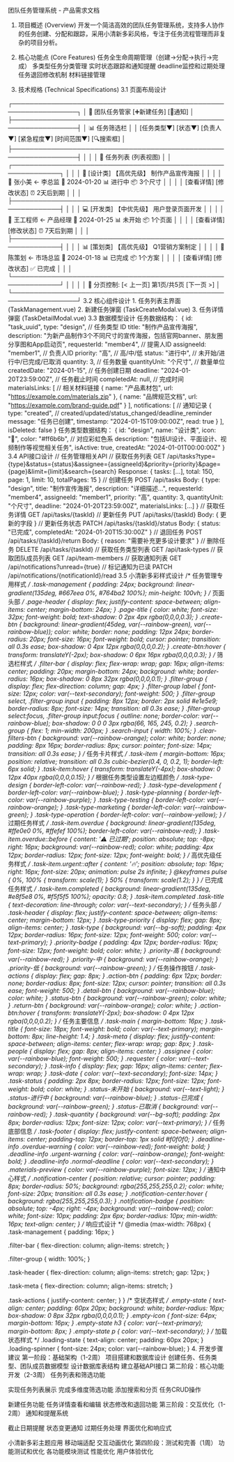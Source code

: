 团队任务管理系统 - 产品需求文档
1. 项目概述 (Overview)
开发一个简洁高效的团队任务管理系统，支持多人协作的任务创建、分配和跟踪，采用小清新多彩风格，专注于任务流程管理而非复杂的项目分析。

2. 核心功能点 (Core Features)
任务全生命周期管理（创建→分配→执行→完成）
多类型任务分类管理
实时状态跟踪和通知提醒
deadline监控和过期处理
任务退回修改机制
材料链接管理
3. 技术规格 (Technical Specifications)
3.1 页面布局设计
<TEXT>
┌─────────────────────────────────────────────────────────────────┐
│ 🎯 团队任务管家                               [➕新建任务] [🔔通知] │
├─────────────────────────────────────────────────────────────────┤
│ 📊 任务筛选栏                                                    │
│ [任务类型▼] [状态▼] [负责人▼] [紧急程度▼] [时间范围▼] [🔍搜索框] │
├─────────────────────────────────────────────────────────────────┤
│                                                                 │
│ 📝 任务列表 (列表视图)                                           │
│ ┌─────────────────────────────────────────────────────────────┐ │
│ │ 🎨 [设计类] 【高优先级】 制作产品宣传海报                   │ │
│ │ 👤 张小美 ← 李总监  📅 2024-01-20  📊 进行中  📦 3个尺寸    │ │
│ │ [查看详情] [修改状态]                          ⏰ 2天后到期  │ │
│ ├─────────────────────────────────────────────────────────────┤ │
│ │ 💻 [开发类] 【中优先级】 用户登录页面开发                   │ │
│ │ 👤 王工程师 ← 产品经理  📅 2024-01-25  📊 未开始  📦 1个页面 │ │
│ │ [查看详情] [修改状态]                          ⏰ 7天后到期  │ │
│ ├─────────────────────────────────────────────────────────────┤ │
│ │ 📊 [策划类] 【高优先级】 Q1营销方案制定                     │ │
│ │ 👤 陈策划 ← 市场总监  📅 2024-01-18  📊 已完成  📦 1个方案  │ │
│ │ [查看详情] [修改状态]                          ✅ 已完成     │ │
│ └─────────────────────────────────────────────────────────────┘ │
│                                                                 │
│ 📄 分页控制: [< 上一页] 第1页/共5页 [下一页 >]                   │
└─────────────────────────────────────────────────────────────────┘
3.2 核心组件设计
1. 任务列表主界面 (TaskManagement.vue)
<VUE>
<template>
  <div class="task-management">
    <!-- 页面头部 -->
    <div class="page-header">
      <h1 class="page-title">🎯 团队任务管家</h1>
      <div class="header-actions">
        <button @click="showCreateModal = true" class="create-btn">
          ➕ 新建任务
        </button>
        <div class="notification-center" @click="showNotifications = true">
          🔔 
          <span v-if="unreadCount > 0" class="notification-badge">
            {{ unreadCount }}
          </span>
        </div>
      </div>
    </div>
    <!-- 筛选栏 -->
    <div class="filter-bar rainbow-card">
      <div class="filter-group">
        <label>任务类型：</label>
        <select v-model="filters.taskType" @change="applyFilters">
          <option value="">全部类型</option>
          <option v-for="type in taskTypes" :key="type.id" :value="type.id">
            {{ type.icon }} {{ type.name }}
          </option>
        </select>
      </div>
      
      <div class="filter-group">
        <label>状态：</label>
        <select v-model="filters.status" @change="applyFilters">
          <option value="">全部状态</option>
          <option value="未开始">📋 未开始</option>
          <option value="进行中">⚡ 进行中</option>
          <option value="已完成">✅ 已完成</option>
          <option value="已取消">❌ 已取消</option>
        </select>
      </div>
      
      <div class="filter-group">
        <label>负责人：</label>
        <select v-model="filters.assignee" @change="applyFilters">
          <option value="">全部负责人</option>
          <option v-for="person in teamMembers" :key="person.id" :value="person.id">
            {{ person.name }}
          </option>
        </select>
      </div>
      
      <div class="filter-group">
        <label>紧急程度：</label>
        <select v-model="filters.priority" @change="applyFilters">
          <option value="">全部优先级</option>
          <option value="高">🔴 高优先级</option>
          <option value="中">🟡 中优先级</option>
          <option value="低">🟢 低优先级</option>
        </select>
      </div>
      
      <div class="filter-group">
        <label>时间范围：</label>
        <select v-model="filters.timeRange" @change="applyFilters">
          <option value="">全部时间</option>
          <option value="today">今天到期</option>
          <option value="week">本周到期</option>
          <option value="month">本月到期</option>
          <option value="overdue">已过期</option>
        </select>
      </div>
      
      <div class="filter-group search-group">
        <input v-model="filters.search" 
               @input="debounceSearch"
               placeholder="🔍 搜索任务主题..."
               class="search-input">
      </div>
      
      <button @click="clearFilters" class="clear-filters-btn">
        🔄 清空筛选
      </button>
    </div>
    <!-- 任务列表 -->
    <div class="task-list">
      <div v-if="loading" class="loading-state">
        <div class="loading-spinner">⏳ 加载中...</div>
      </div>
      
      <div v-else-if="filteredTasks.length === 0" class="empty-state">
        <div class="empty-icon">📝</div>
        <h3>暂无任务</h3>
        <p>{{ hasFilters ? '没有符合条件的任务' : '点击"新建任务"开始创建第一个任务' }}</p>
      </div>
      
      <div v-else class="task-items">
        <div v-for="task in paginatedTasks" 
             :key="task.id"
             :class="['task-item', 'rainbow-card', getTaskTypeClass(task.type), {
               'overdue': isOverdue(task),
               'urgent': task.priority === '高',
               'completed': task.status === '已完成'
             }]">
          
          <!-- 任务头部信息 -->
          <div class="task-header">
            <div class="task-type-priority">
              <span class="task-type">
                {{ getTaskTypeIcon(task.type) }} [{{ getTaskTypeName(task.type) }}]
              </span>
              <span :class="['priority-badge', getPriorityClass(task.priority)]">
                {{ getPriorityIcon(task.priority) }} {{ task.priority }}优先级
              </span>
            </div>
            <div class="task-actions">
              <button @click="showTaskDetail(task)" class="action-btn detail-btn">
                👁️ 查看详情
              </button>
              <button @click="showStatusModal(task)" class="action-btn status-btn">
                🔄 修改状态
              </button>
              <button v-if="canReturnTask(task)" 
                      @click="returnTask(task)" 
                      class="action-btn return-btn">
                ↩️ 退回修改
              </button>
            </div>
          </div>
          
          <!-- 任务主要信息 -->
          <div class="task-main">
            <h3 class="task-title">{{ task.title }}</h3>
            <div class="task-meta">
              <div class="task-people">
                <span class="assignee">👤 {{ getPersonName(task.assigneeId) }}</span>
                <span class="requester">← {{ getPersonName(task.requesterId) }}</span>
              </div>
              <div class="task-info">
                <span class="task-date">📅 {{ formatDate(task.createdDate) }}</span>
                <span :class="['task-status', getStatusClass(task.status)]">
                  {{ getStatusIcon(task.status) }} {{ task.status }}
                </span>
                <span class="task-quantity">📦 {{ task.quantity }}{{ task.quantityUnit || '个' }}</span>
              </div>
            </div>
          </div>
          
          <!-- 任务底部信息 -->
          <div class="task-footer">
            <div class="deadline-info">
              <span v-if="isOverdue(task)" class="overdue-warning">
                ⚠️ 已过期 {{ getOverdueDays(task) }}天
              </span>
              <span v-else-if="isUrgent(task)" class="urgent-warning">
                ⏰ {{ getTimeToDeadline(task) }}后到期
              </span>
              <span v-else class="normal-deadline">
                ⏰ {{ getTimeToDeadline(task) }}后到期
              </span>
            </div>
            
            <div v-if="task.materialsLinks && task.materialsLinks.length > 0" 
                 class="materials-preview">
              <span class="materials-count">
                🔗 {{ task.materialsLinks.length }}个相关链接
              </span>
            </div>
          </div>
        </div>
      </div>
    </div>
    <!-- 分页控制 -->
    <div v-if="totalPages > 1" class="pagination">
      <button @click="currentPage > 1 && (currentPage--)" 
              :disabled="currentPage === 1"
              class="page-btn">
        ← 上一页
      </button>
      <span class="page-info">
        第{{ currentPage }}页 / 共{{ totalPages }}页
      </span>
      <button @click="currentPage < totalPages && (currentPage++)" 
              :disabled="currentPage === totalPages"
              class="page-btn">
        下一页 →
      </button>
    </div>
    <!-- 新建任务弹窗 -->
    <TaskCreateModal v-if="showCreateModal"
                     @close="showCreateModal = false"
                     @created="handleTaskCreated" />
    
    <!-- 任务详情弹窗 -->
    <TaskDetailModal v-if="showDetailModal"
                     :task="selectedTask"
                     @close="showDetailModal = false"
                     @updated="handleTaskUpdated" />
    
    <!-- 状态修改弹窗 -->
    <TaskStatusModal v-if="showStatusModalFlag"
                     :task="selectedTask"
                     @close="showStatusModalFlag = false"
                     @updated="handleTaskUpdated" />
    
    <!-- 通知中心 -->
    <NotificationCenter v-if="showNotifications"
                        @close="showNotifications = false" />
  </div>
</template>
<script>
import { ref, computed, onMounted, watch } from 'vue'
import TaskCreateModal from './TaskCreateModal.vue'
import TaskDetailModal from './TaskDetailModal.vue'
import TaskStatusModal from './TaskStatusModal.vue'
import NotificationCenter from './NotificationCenter.vue'
export default {
  name: 'TaskManagement',
  components: {
    TaskCreateModal,
    TaskDetailModal,
    TaskStatusModal,
    NotificationCenter
  },
  setup() {
    // 响应式数据
    const tasks = ref([])
    const loading = ref(false)
    const currentPage = ref(1)
    const pageSize = ref(10)
    
    // 弹窗控制
    const showCreateModal = ref(false)
    const showDetailModal = ref(false)
    const showStatusModalFlag = ref(false)
    const showNotifications = ref(false)
    const selectedTask = ref(null)
    
    // 筛选条件
    const filters = ref({
      taskType: '',
      status: '',
      assignee: '',
      priority: '',
      timeRange: '',
      search: ''
    })
    
    // 基础数据
    const taskTypes = ref([
      { id: 'design', name: '设计类', icon: '🎨' },
      { id: 'development', name: '开发类', icon: '💻' },
      { id: 'planning', name: '策划类', icon: '📊' },
      { id: 'testing', name: '测试类', icon: '🧪' },
      { id: 'marketing', name: '营销类', icon: '📢' },
      { id: 'operation', name: '运营类', icon: '⚙️' }
    ])
    
    const teamMembers = ref([
      { id: 'member1', name: '张小美' },
      { id: 'member2', name: '王工程师' },
      { id: 'member3', name: '陈策划' },
      { id: 'member4', name: '李总监' },
      { id: 'member5', name: '产品经理' },
      { id: 'member6', name: '市场总监' }
    ])
    
    // 计算属性
    const filteredTasks = computed(() => {
      let result = tasks.value
      
      // 应用各种筛选条件
      if (filters.value.taskType) {
        result = result.filter(task => task.type === filters.value.taskType)
      }
      
      if (filters.value.status) {
        result = result.filter(task => task.status === filters.value.status)
      }
      
      if (filters.value.assignee) {
        result = result.filter(task => task.assigneeId === filters.value.assignee)
      }
      
      if (filters.value.priority) {
        result = result.filter(task => task.priority === filters.value.priority)
      }
      
      if (filters.value.timeRange) {
        const now = new Date()
        result = result.filter(task => {
          const deadline = new Date(task.deadline)
          switch (filters.value.timeRange) {
            case 'today':
              return deadline.toDateString() === now.toDateString()
            case 'week':
              const weekLater = new Date(now.getTime() + 7 * 24 * 60 * 60 * 1000)
              return deadline <= weekLater && deadline >= now
            case 'month':
              const monthLater = new Date(now.getFullYear(), now.getMonth() + 1, now.getDate())
              return deadline <= monthLater && deadline >= now
            case 'overdue':
              return deadline < now && task.status !== '已完成'
            default:
              return true
          }
        })
      }
      
      if (filters.value.search) {
        const searchLower = filters.value.search.toLowerCase()
        result = result.filter(task => 
          task.title.toLowerCase().includes(searchLower) ||
          task.description.toLowerCase().includes(searchLower)
        )
      }
      
      // 按创建时间倒序排列
      return result.sort((a, b) => new Date(b.createdDate) - new Date(a.createdDate))
    })
    
    const totalPages = computed(() => {
      return Math.ceil(filteredTasks.value.length / pageSize.value)
    })
    
    const paginatedTasks = computed(() => {
      const start = (currentPage.value - 1) * pageSize.value
      const end = start + pageSize.value
      return filteredTasks.value.slice(start, end)
    })
    
    const hasFilters = computed(() => {
      return Object.values(filters.value).some(value => value !== '')
    })
    
    const unreadCount = ref(3) // 示例通知数量
    
    // 方法
    const loadTasks = async () => {
      loading.value = true
      try {
        // 模拟API调用
        setTimeout(() => {
          tasks.value = [
            {
              id: 'task1',
              type: 'design',
              title: '制作产品宣传海报',
              description: '为新产品制作3个不同尺寸的宣传海报，包括官网banner、朋友圈分享图和App启动页',
              requesterId: 'member4',
              assigneeId: 'member1',
              priority: '高',
              status: '进行中',
              quantity: 3,
              quantityUnit: '个尺寸',
              createdDate: '2024-01-15',
              deadline: '2024-01-20',
              materialsLinks: [
                { name: '产品素材包', url: 'https://example.com/materials' },
                { name: '品牌规范', url: 'https://example.com/brand' }
              ]
            },
            {
              id: 'task2',
              type: 'development',
              title: '用户登录页面开发',
              description: '开发用户登录页面，包括手机号登录、微信登录等功能',
              requesterId: 'member5',
              assigneeId: 'member2',
              priority: '中',
              status: '未开始',
              quantity: 1,
              quantityUnit: '个页面',
              createdDate: '2024-01-16',
              deadline: '2024-01-25',
              materialsLinks: [
                { name: '设计稿', url: 'https://example.com/design' }
              ]
            },
            {
              id: 'task3',
              type: 'planning',
              title: 'Q1营销方案制定',
              description: '制定第一季度的营销推广方案，包括渠道选择、预算分配等',
              requesterId: 'member6',
              assigneeId: 'member3',
              priority: '高',
              status: '已完成',
              quantity: 1,
              quantityUnit: '个方案',
              createdDate: '2024-01-10',
              deadline: '2024-01-18',
              materialsLinks: []
            }
          ]
          loading.value = false
        }, 1000)
      } catch (error) {
        console.error('加载任务失败:', error)
        loading.value = false
      }
    }
    
    // 工具方法
    const getTaskTypeIcon = (typeId) => {
      const type = taskTypes.value.find(t => t.id === typeId)
      return type ? type.icon : '📝'
    }
    
    const getTaskTypeName = (typeId) => {
      const type = taskTypes.value.find(t => t.id === typeId)
      return type ? type.name : '其他'
    }
    
    const getPersonName = (personId) => {
      const person = teamMembers.value.find(p => p.id === personId)
      return person ? person.name : '未知'
    }
    
    const getPriorityIcon = (priority) => {
      const icons = { '高': '🔴', '中': '🟡', '低': '🟢' }
      return icons[priority] || '⚪'
    }
    
    const getPriorityClass = (priority) => {
      return `priority-${priority}`
    }
    
    const getStatusIcon = (status) => {
      const icons = {
        '未开始': '📋',
        '进行中': '⚡',
        '已完成': '✅',
        '已取消': '❌'
      }
      return icons[status] || '📋'
    }
    
    const getStatusClass = (status) => {
      return `status-${status}`
    }
    
    const getTaskTypeClass = (type) => {
      return `task-type-${type}`
    }
    
    const isOverdue = (task) => {
      return new Date(task.deadline) < new Date() && task.status !== '已完成'
    }
    
    const isUrgent = (task) => {
      const deadline = new Date(task.deadline)
      const now = new Date()
      const diffDays = Math.ceil((deadline - now) / (1000 * 60 * 60 * 24))
      return diffDays <= 3 && diffDays > 0
    }
    
    const getOverdueDays = (task) => {
      const deadline = new Date(task.deadline)
      const now = new Date()
      return Math.ceil((now - deadline) / (1000 * 60 * 60 * 24))
    }
    
    const getTimeToDeadline = (task) => {
      const deadline = new Date(task.deadline)
      const now = new Date()
      const diffDays = Math.ceil((deadline - now) / (1000 * 60 * 60 * 24))
      
      if (diffDays < 0) return '已过期'
      if (diffDays === 0) return '今天'
      if (diffDays === 1) return '明天'
      return `${diffDays}天`
    }
    
    const formatDate = (dateString) => {
      const date = new Date(dateString)
      return date.toLocaleDateString('zh-CN')
    }
    
    const canReturnTask = (task) => {
      return task.status === '进行中' || task.status === '已完成'
    }
    
    // 事件处理
    const showTaskDetail = (task) => {
      selectedTask.value = task
      showDetailModal.value = true
    }
    
    const showStatusModal = (task) => {
      selectedTask.value = task
      showStatusModalFlag.value = true
    }
    
    const returnTask = async (task) => {
      if (confirm(`确定要将任务"${task.title}"退回修改吗？`)) {
        try {
          // 更新任务状态为未开始，并发送通知
          task.status = '未开始'
          // 这里调用API更新任务状态
          alert('任务已退回，相关人员将收到通知')
        } catch (error) {
          console.error('退回任务失败:', error)
        }
      }
    }
    
    const applyFilters = () => {
      currentPage.value = 1 // 重置到第一页
    }
    
    const clearFilters = () => {
      filters.value = {
        taskType: '',
        status: '',
        assignee: '',
        priority: '',
        timeRange: '',
        search: ''
      }
      currentPage.value = 1
    }
    
    let searchTimeout
    const debounceSearch = () => {
      clearTimeout(searchTimeout)
      searchTimeout = setTimeout(() => {
        applyFilters()
      }, 500)
    }
    
    const handleTaskCreated = (newTask) => {
      tasks.value.unshift(newTask)
      showCreateModal.value = false
    }
    
    const handleTaskUpdated = (updatedTask) => {
      const index = tasks.value.findIndex(t => t.id === updatedTask.id)
      if (index !== -1) {
        tasks.value.splice(index, 1, updatedTask)
      }
      showDetailModal.value = false
      showStatusModalFlag.value = false
    }
    
    // 生命周期
    onMounted(() => {
      loadTasks()
    })
    
    return {
      // 数据
      tasks,
      loading,
      currentPage,
      pageSize,
      filters,
      taskTypes,
      teamMembers,
      selectedTask,
      unreadCount,
      
      // 计算属性
      filteredTasks,
      totalPages,
      paginatedTasks,
      hasFilters,
      
      // 弹窗控制
      showCreateModal,
      showDetailModal,
      showStatusModalFlag,
      showNotifications,
      
      // 方法
      loadTasks,
      showTaskDetail,
      showStatusModal,
      returnTask,
      applyFilters,
      clearFilters,
      debounceSearch,
      handleTaskCreated,
      handleTaskUpdated,
      
      // 工具方法
      getTaskTypeIcon,
      getTaskTypeName,
      getPersonName,
      getPriorityIcon,
      getPriorityClass,
      getStatusIcon,
      getStatusClass,
      getTaskTypeClass,
      isOverdue,
      isUrgent,
      getOverdueDays,
      getTimeToDeadline,
      formatDate,
      canReturnTask
    }
  }
}
</script>
2. 新建任务弹窗 (TaskCreateModal.vue)
<VUE>
<template>
  <div class="modal-overlay" @click.self="$emit('close')">
    <div class="task-create-modal rainbow-card">
      <div class="modal-header">
        <h2>➕ 新建任务</h2>
        <button @click="$emit('close')" class="close-btn">✖️</button>
      </div>
      
      <form @submit.prevent="createTask" class="task-form">
        <!-- 任务类型 -->
        <div class="form-row">
          <div class="form-group required">
            <label>任务类型：</label>
            <select v-model="form.type" required>
              <option value="">请选择任务类型</option>
              <option v-for="type in taskTypes" :key="type.id" :value="type.id">
                {{ type.icon }} {{ type.name }}
              </option>
            </select>
          </div>
          
          <div class="form-group required">
            <label>紧急程度：</label>
            <div class="priority-options">
              <label v-for="priority in priorities" 
                     :key="priority.value"
                     :class="['priority-option', {selected: form.priority === priority.value}]">
                <input type="radio" 
                       v-model="form.priority" 
                       :value="priority.value"
                       required>
                <span>{{ priority.icon }} {{ priority.label }}</span>
              </label>
            </div>
          </div>
        </div>
        
        <!-- 任务主题 -->
        <div class="form-group required">
          <label>任务主题：</label>
          <input v-model="form.title" 
                 type="text" 
                 placeholder="请输入任务主题"
                 maxlength="100"
                 required>
          <div class="char-count">{{ form.title.length }}/100</div>
        </div>
        
        <!-- 任务说明 -->
        <div class="form-group required">
          <label>任务说明：</label>
          <textarea v-model="form.description"
                    placeholder="请详细描述任务内容、要求和注意事项"
                    rows="5"
                    maxlength="500"
                    required></textarea>
          <div class="char-count">{{ form.description.length }}/500</div>
        </div>
        
        <!-- 人员分配 -->
        <div class="form-row">
          <div class="form-group required">
            <label>提需人：</label>
            <select v-model="form.requesterId" required>
              <option value="">请选择提需人</option>
              <option v-for="member in teamMembers" :key="member.id" :value="member.id">
                {{ member.name }}
              </option>
            </select>
          </div>
          
          <div class="form-group required">
            <label>负责人：</label>
            <select v-model="form.assigneeId" required>
              <option value="">请选择负责人</option>
              <option v-for="member in teamMembers" :key="member.id" :value="member.id">
                {{ member.name }}
              </option>
            </select>
          </div>
        </div>
        
        <!-- 任务数量和截止日期 -->
        <div class="form-row">
          <div class="form-group required">
            <label>任务数量：</label>
            <div class="quantity-input">
              <input v-model.number="form.quantity" 
                     type="number" 
                     min="1" 
                     max="999"
                     placeholder="数量"
                     required>
              <input v-model="form.quantityUnit" 
                     type="text" 
                     placeholder="单位（如：个、份、页）"
                     maxlength="10">
            </div>
          </div>
          
          <div class="form-group required">
            <label>截止日期：</label>
            <input v-model="form.deadline" 
                   type="datetime-local" 
                   :min="minDateTime"
                   required>
          </div>
        </div>
        
        <!-- 任务所需材料链接 -->
        <div class="form-group">
          <label>任务所需材料链接：</label>
          <div class="materials-section">
            <div v-for="(link, index) in form.materialsLinks" 
                 :key="index"
                 class="material-link-item">
              <input v-model="link.name" 
                     type="text" 
                     placeholder="链接名称"
                     class="link-name">
              <input v-model="link.url" 
                     type="url" 
                     placeholder="https://example.com"
                     class="link-url">
              <button @click="removeMaterialLink(index)" 
                      type="button" 
                      class="remove-link-btn">🗑️</button>
            </div>
            <button @click="addMaterialLink" 
                    type="button" 
                    class="add-link-btn">
              ➕ 添加材料链接
            </button>
          </div>
        </div>
        
        <!-- 表单底部 -->
        <div class="form-actions">
          <button type="button" @click="$emit('close')" class="cancel-btn">
            取消
          </button>
          <button type="submit" :disabled="!isFormValid" class="submit-btn">
            创建任务
          </button>
        </div>
      </form>
    </div>
  </div>
</template>
<script>
import { ref, computed, onMounted } from 'vue'
export default {
  name: 'TaskCreateModal',
  emits: ['close', 'created'],
  setup(props, { emit }) {
    const form = ref({
      type: '',
      title: '',
      description: '',
      requesterId: '',
      assigneeId: '',
      priority: '',
      quantity: 1,
      quantityUnit: '个',
      deadline: '',
      materialsLinks: []
    })
    
    const taskTypes = ref([
      { id: 'design', name: '设计类', icon: '🎨' },
      { id: 'development', name: '开发类', icon: '💻' },
      { id: 'planning', name: '策划类', icon: '📊' },
      { id: 'testing', name: '测试类', icon: '🧪' },
      { id: 'marketing', name: '营销类', icon: '📢' },
      { id: 'operation', name: '运营类', icon: '⚙️' }
    ])
    
    const priorities = ref([
      { value: '高', label: '高优先级', icon: '🔴' },
      { value: '中', label: '中优先级', icon: '🟡' },
      { value: '低', label: '低优先级', icon: '🟢' }
    ])
    
    const teamMembers = ref([
      { id: 'member1', name: '张小美' },
      { id: 'member2', name: '王工程师' },
      { id: 'member3', name: '陈策划' },
      { id: 'member4', name: '李总监' },
      { id: 'member5', name: '产品经理' },
      { id: 'member6', name: '市场总监' }
    ])
    
    const minDateTime = computed(() => {
      const now = new Date()
      return now.toISOString().slice(0, 16)
    })
    
    const isFormValid = computed(() => {
      return form.value.type &&
             form.value.title.trim() &&
             form.value.description.trim() &&
             form.value.requesterId &&
             form.value.assigneeId &&
             form.value.priority &&
             form.value.quantity > 0 &&
             form.value.deadline
    })
    
    const addMaterialLink = () => {
      form.value.materialsLinks.push({ name: '', url: '' })
    }
    
    const removeMaterialLink = (index) => {
      form.value.materialsLinks.splice(index, 1)
    }
    
    const createTask = async () => {
      if (!isFormValid.value) {
        alert('请填写所有必填项')
        return
      }
      
      try {
        // 过滤掉空的材料链接
        const validLinks = form.value.materialsLinks.filter(
          link => link.name.trim() && link.url.trim()
        )
        
        const newTask = {
          id: `task_${Date.now()}`,
          ...form.value,
          materialsLinks: validLinks,
          status: '未开始',
          createdDate: new Date().toISOString().split('T')[0]
        }
        
        // 这里调用API创建任务
        emit('created', newTask)
        
        // 发送通知给负责人
        console.log(`已向${getPersonName(newTask.assigneeId)}发送新任务通知`)
        
      } catch (error) {
        console.error('创建任务失败:', error)
        alert('创建任务失败，请重试')
      }
    }
    
    const getPersonName = (personId) => {
      const person = teamMembers.value.find(p => p.id === personId)
      return person ? person.name : '未知'
    }
    
    // 默认添加一个材料链接输入框
    onMounted(() => {
      addMaterialLink()
    })
    
    return {
      form,
      taskTypes,
      priorities,
      teamMembers,
      minDateTime,
      isFormValid,
      addMaterialLink,
      removeMaterialLink,
      createTask
    }
  }
}
</script>
3. 任务详情弹窗 (TaskDetailModal.vue)
<VUE>
<template>
  <div class="modal-overlay" @click.self="$emit('close')">
    <div class="task-detail-modal rainbow-card">
      <div class="modal-header">
        <h2>📋 任务详情</h2>
        <div class="header-actions">
          <button v-if="canEdit" @click="toggleEditMode" class="edit-btn">
            {{ isEditing ? '💾 保存' : '✏️ 编辑' }}
          </button>
          <button @click="$emit('close')" class="close-btn">✖️</button>
        </div>
      </div>
      
      <div class="task-detail-content">
        <!-- 任务状态标签 -->
        <div class="status-header">
          <div :class="['status-badge', getStatusClass(task.status)]">
            {{ getStatusIcon(task.status) }} {{ task.status }}
          </div>
          <div :class="['priority-badge', getPriorityClass(task.priority)]">
            {{ getPriorityIcon(task.priority) }} {{ task.priority }}优先级
          </div>
          <div class="task-type-badge">
            {{ getTaskTypeIcon(task.type) }} {{ getTaskTypeName(task.type) }}
          </div>
        </div>
        
        <!-- 任务基本信息 -->
        <div class="detail-section">
          <h3>📝 基本信息</h3>
          <div class="info-grid">
            <div class="info-item">
              <label>任务主题：</label>
              <input v-if="isEditing" 
                     v-model="editForm.title" 
                     type="text" 
                     class="edit-input">
              <span v-else class="info-value">{{ task.title }}</span>
            </div>
            
            <div class="info-item full-width">
              <label>任务说明：</label>
              <textarea v-if="isEditing" 
                        v-model="editForm.description" 
                        rows="4"
                        class="edit-textarea"></textarea>
              <div v-else class="info-value description">{{ task.description }}</div>
            </div>
            
            <div class="info-item">
              <label>任务数量：</label>
              <div v-if="isEditing" class="quantity-edit">
                <input v-model.number="editForm.quantity" 
                       type="number" 
                       min="1" 
                       class="quantity-input">
                <input v-model="editForm.quantityUnit" 
                       type="text" 
                       class="unit-input">
              </div>
              <span v-else class="info-value">
                {{ task.quantity }}{{ task.quantityUnit || '个' }}
              </span>
            </div>
            
            <div class="info-item">
              <label>截止日期：</label>
              <input v-if="isEditing" 
                     v-model="editForm.deadline" 
                     type="datetime-local" 
                     class="edit-input">
              <span v-else :class="['info-value', 'deadline', {overdue: isOverdue}]">
                {{ formatDateTime(task.deadline) }}
                <span v-if="isOverdue" class="overdue-text">（已过期）</span>
              </span>
            </div>
          </div>
        </div>
        
        <!-- 人员信息 -->
        <div class="detail-section">
          <h3>👥 人员安排</h3>
          <div class="people-info">
            <div class="person-item">
              <span class="person-role">提需人：</span>
              <select v-if="isEditing" v-model="editForm.requesterId" class="person-select">
                <option v-for="member in teamMembers" :key="member.id" :value="member.id">
                  {{ member.name }}
                </option>
              </select>
              <span v-else class="person-name">{{ getPersonName(task.requesterId) }}</span>
            </div>
            
            <div class="person-item">
              <span class="person-role">负责人：</span>
              <select v-if="isEditing" v-model="editForm.assigneeId" class="person-select">
                <option v-for="member in teamMembers" :key="member.id" :value="member.id">
                  {{ member.name }}
                </option>
              </select>
              <span v-else class="person-name">{{ getPersonName(task.assigneeId) }}</span>
            </div>
          </div>
        </div>
        
        <!-- 材料链接 -->
        <div v-if="task.materialsLinks && task.materialsLinks.length > 0" class="detail-section">
          <h3>🔗 相关材料</h3>
          <div class="materials-list">
            <div v-if="isEditing" class="materials-edit">
              <div v-for="(link, index) in editForm.materialsLinks" 
                   :key="index"
                   class="material-edit-item">
                <input v-model="link.name" placeholder="链接名称" class="link-name-input">
                <input v-model="link.url" placeholder="链接地址" class="link-url-input">
                <button @click="removeMaterialLink(index)" class="remove-btn">🗑️</button>
              </div>
              <button @click="addMaterialLink" class="add-material-btn">➕ 添加链接</button>
            </div>
            
            <div v-else class="materials-view">
              <a v-for="link in task.materialsLinks" 
                 :key="link.url"
                 :href="link.url" 
                 target="_blank"
                 class="material-link">
                🔗 {{ link.name || link.url }}
              </a>
            </div>
          </div>
        </div>
        
        <!-- 任务时间线 -->
        <div class="detail-section">
          <h3>⏱️ 时间信息</h3>
          <div class="timeline-info">
            <div class="timeline-item">
              <span class="timeline-label">创建时间：</span>
              <span class="timeline-value">{{ formatDateTime(task.createdDate) }}</span>
            </div>
            <div class="timeline-item">
              <span class="timeline-label">截止时间：</span>
              <span class="timeline-value">{{ formatDateTime(task.deadline) }}</span>
            </div>
            <div v-if="task.completedAt" class="timeline-item">
              <span class="timeline-label">完成时间：</span>
              <span class="timeline-value">{{ formatDateTime(task.completedAt) }}</span>
            </div>
            <div class="timeline-item">
              <span class="timeline-label">剩余时间：</span>
              <span :class="['timeline-value', {overdue: isOverdue, urgent: isUrgent}]">
                {{ getTimeToDeadline() }}
              </span>
            </div>
          </div>
        </div>
        
        <!-- 操作按钮 -->
        <div class="detail-actions">
          <button v-if="canChangeStatus && !isEditing" 
                  @click="showStatusChange = true" 
                  class="action-btn status-btn">
            🔄 修改状态
          </button>
          
          <button v-if="canReturn && !isEditing" 
                  @click="returnTask" 
                  class="action-btn return-btn">
            ↩️ 退回修改
          </button>
          
          <button v-if="canDelete && !isEditing" 
                  @click="deleteTask" 
                  class="action-btn delete-btn">
            🗑️ 删除任务
          </button>
        </div>
      </div>
      
      <!-- 状态修改对话框 -->
      <div v-if="showStatusChange" class="status-change-overlay">
        <div class="status-change-modal">
          <h3>修改任务状态</h3>
          <div class="status-options">
            <label v-for="status in availableStatuses" 
                   :key="status"
                   :class="['status-option', {selected: newStatus === status}]">
              <input type="radio" v-model="newStatus" :value="status">
              <span>{{ getStatusIcon(status) }} {{ status }}</span>
            </label>
          </div>
          <div class="status-change-actions">
            <button @click="showStatusChange = false">取消</button>
            <button @click="updateStatus" :disabled="newStatus === task.status">
              确认修改
            </button>
          </div>
        </div>
      </div>
    </div>
  </div>
</template>
<script>
import { ref, computed, watch } from 'vue'
export default {
  name: 'TaskDetailModal',
  props: {
    task: {
      type: Object,
      required: true
    }
  },
  emits: ['close', 'updated'],
  setup(props, { emit }) {
    const isEditing = ref(false)
    const showStatusChange = ref(false)
    const newStatus = ref(props.task.status)
    
    const editForm = ref({
      title: props.task.title,
      description: props.task.description,
      quantity: props.task.quantity,
      quantityUnit: props.task.quantityUnit,
      deadline: props.task.deadline,
      requesterId: props.task.requesterId,
      assigneeId: props.task.assigneeId,
      materialsLinks: [...(props.task.materialsLinks || [])]
    })
    
    const teamMembers = ref([
      { id: 'member1', name: '张小美' },
      { id: 'member2', name: '王工程师' },
      { id: 'member3', name: '陈策划' },
      { id: 'member4', name: '李总监' },
      { id: 'member5', name: '产品经理' },
      { id: 'member6', name: '市场总监' }
    ])
    
    const taskTypes = ref([
      { id: 'design', name: '设计类', icon: '🎨' },
      { id: 'development', name: '开发类', icon: '💻' },
      { id: 'planning', name: '策划类', icon: '📊' },
      { id: 'testing', name: '测试类', icon: '🧪' },
      { id: 'marketing', name: '营销类', icon: '📢' },
      { id: 'operation', name: '运营类', icon: '⚙️' }
    ])
    
    const availableStatuses = ref(['未开始', '进行中', '已完成', '已取消'])
    
    // 计算属性
    const isOverdue = computed(() => {
      return new Date(props.task.deadline) < new Date() && props.task.status !== '已完成'
    })
    
    const isUrgent = computed(() => {
      const deadline = new Date(props.task.deadline)
      const now = new Date()
      const diffDays = Math.ceil((deadline - now) / (1000 * 60 * 60 * 24))
      return diffDays <= 3 && diffDays > 0
    })
    
    const canEdit = computed(() => {
      // 任务创建者可以编辑
      return true // 简化权限，实际应根据当前用户判断
    })
    
    const canChangeStatus = computed(() => {
      // 负责人可以修改状态
      return true
    })
    
    const canReturn = computed(() => {
      return props.task.status === '进行中' || props.task.status === '已完成'
    })
    
    const canDelete = computed(() => {
      return props.task.status === '未开始' || props.task.status === '已取消'
    })
    
    // 方法
    const getPersonName = (personId) => {
      const person = teamMembers.value.find(p => p.id === personId)
      return person ? person.name : '未知'
    }
    
    const getTaskTypeIcon = (typeId) => {
      const type = taskTypes.value.find(t => t.id === typeId)
      return type ? type.icon : '📝'
    }
    
    const getTaskTypeName = (typeId) => {
      const type = taskTypes.value.find(t => t.id === typeId)
      return type ? type.name : '其他'
    }
    
    const getPriorityIcon = (priority) => {
      const icons = { '高': '🔴', '中': '🟡', '低': '🟢' }
      return icons[priority] || '⚪'
    }
    
    const getPriorityClass = (priority) => {
      return `priority-${priority}`
    }
    
    const getStatusIcon = (status) => {
      const icons = {
        '未开始': '📋',
        '进行中': '⚡',
        '已完成': '✅',
        '已取消': '❌'
      }
      return icons[status] || '📋'
    }
    
    const getStatusClass = (status) => {
      return `status-${status}`
    }
    
    const formatDateTime = (dateString) => {
      const date = new Date(dateString)
      return date.toLocaleString('zh-CN')
    }
    
    const getTimeToDeadline = () => {
      const deadline = new Date(props.task.deadline)
      const now = new Date()
      const diffMs = deadline - now
      const diffDays = Math.ceil(diffMs / (1000 * 60 * 60 * 24))
      
      if (diffMs < 0) {
        const overdueDays = Math.ceil(-diffMs / (1000 * 60 * 60 * 24))
        return `已过期 ${overdueDays} 天`
      }
      
      if (diffDays === 0) return '今天到期'
      if (diffDays === 1) return '明天到期'
      return `还剩 ${diffDays} 天`
    }
    
    const toggleEditMode = async () => {
      if (isEditing.value) {
        // 保存修改
        try {
          const updatedTask = {
            ...props.task,
            ...editForm.value
          }
          emit('updated', updatedTask)
          isEditing.value = false
        } catch (error) {
          console.error('保存失败:', error)
          alert('保存失败，请重试')
        }
      } else {
        isEditing.value = true
      }
    }
    
    const addMaterialLink = () => {
      editForm.value.materialsLinks.push({ name: '', url: '' })
    }
    
    const removeMaterialLink = (index) => {
      editForm.value.materialsLinks.splice(index, 1)
    }
    
    const updateStatus = async () => {
      try {
        const updatedTask = {
          ...props.task,
          status: newStatus.value,
          completedAt: newStatus.value === '已完成' ? new Date().toISOString() : null
        }
        emit('updated', updatedTask)
        showStatusChange.value = false
      } catch (error) {
        console.error('状态更新失败:', error)
        alert('状态更新失败，请重试')
      }
    }
    
    const returnTask = async () => {
      if (confirm(`确定要将任务退回修改吗？`)) {
        try {
          const updatedTask = {
            ...props.task,
            status: '未开始'
          }
          emit('updated', updatedTask)
          alert('任务已退回，相关人员将收到通知')
        } catch (error) {
          console.error('退回失败:', error)
          alert('退回失败，请重试')
        }
      }
    }
    
    const deleteTask = async () => {
      if (confirm(`确定要删除任务"${props.task.title}"吗？此操作不可恢复。`)) {
        try {
          // 调用删除API
          emit('close')
          alert('任务已删除')
        } catch (error) {
          console.error('删除失败:', error)
          alert('删除失败，请重试')
        }
      }
    }
    
    return {
      isEditing,
      showStatusChange,
      newStatus,
      editForm,
      teamMembers,
      availableStatuses,
      isOverdue,
      isUrgent,
      canEdit,
      canChangeStatus,
      canReturn,
      canDelete,
      getPersonName,
      getTaskTypeIcon,
      getTaskTypeName,
      getPriorityIcon,
      getPriorityClass,
      getStatusIcon,
      getStatusClass,
      formatDateTime,
      getTimeToDeadline,
      toggleEditMode,
      addMaterialLink,
      removeMaterialLink,
      updateStatus,
      returnTask,
      deleteTask
    }
  }
}
</script>
3.3 数据模型设计
任务数据结构：
<JAVASCRIPT>
{
  id: "task_uuid",
  type: "design", // 任务类型 ID
  title: "制作产品宣传海报",
  description: "为新产品制作3个不同尺寸的宣传海报，包括官网banner、朋友圈分享图和App启动页",
  requesterId: "member4", // 提需人ID
  assigneeId: "member1", // 负责人ID
  priority: "高", // 高/中/低
  status: "进行中", // 未开始/进行中/已完成/已取消
  quantity: 3, // 任务数量
  quantityUnit: "个尺寸", // 数量单位
  createdDate: "2024-01-15", // 任务创建日期
  deadline: "2024-01-20T23:59:00Z", // 任务截止时间
  completedAt: null, // 完成时间
  materialsLinks: [ // 相关材料链接
    {
      name: "产品素材包",
      url: "https://example.com/materials.zip"
    },
    {
      name: "品牌规范文档", 
      url: "https://example.com/brand-guide.pdf"
    }
  ],
  notifications: [ // 通知记录
    {
      type: "created", // created/updated/status_changed/deadline_reminder
      message: "任务已创建",
      timestamp: "2024-01-15T09:00:00Z",
      read: true
    }
  ],
  isDeleted: false
}
任务类型数据结构：
<JAVASCRIPT>
{
  id: "design",
  name: "设计类",
  icon: "🎨",
  color: "#ff6b6b", // 对应彩虹色系
  description: "包括UI设计、平面设计、视频制作等视觉相关任务",
  isActive: true,
  createdAt: "2024-01-01T00:00:00Z"
}
3.4 API接口设计
<JAVASCRIPT>
// 任务管理相关API
// 获取任务列表
GET /api/tasks?type={type}&status={status}&assignee={assigneeId}&priority={priority}&page={page}&limit={limit}&search={search}
Response: {
  tasks: [...],
  total: 150,
  page: 1,
  limit: 10,
  totalPages: 15
}
// 创建任务
POST /api/tasks
Body: {
  type: "design",
  title: "制作宣传海报",
  description: "详细描述...",
  requesterId: "member4",
  assigneeId: "member1",
  priority: "高",
  quantity: 3,
  quantityUnit: "个尺寸",
  deadline: "2024-01-20T23:59:00Z",
  materialsLinks: [...]
}
// 获取任务详情
GET /api/tasks/{taskId}
// 更新任务
PUT /api/tasks/{taskId}
Body: { 更新的字段 }
// 更新任务状态
PATCH /api/tasks/{taskId}/status
Body: { 
  status: "已完成",
  completedAt: "2024-01-20T15:30:00Z"
}
// 退回任务
POST /api/tasks/{taskId}/return
Body: {
  reason: "需要补充更多设计要求"
}
// 删除任务
DELETE /api/tasks/{taskId}
// 获取任务类型列表
GET /api/task-types
// 获取团队成员列表
GET /api/team-members
// 获取通知列表
GET /api/notifications?unread={true}
// 标记通知为已读
PATCH /api/notifications/{notificationId}/read
3.5 小清新多彩样式设计
<CSS>
/* 任务管理专用样式 */
.task-management {
  padding: 24px;
  background: linear-gradient(135deg, #667eea 0%, #764ba2 100%);
  min-height: 100vh;
}
/* 页面头部 */
.page-header {
  display: flex;
  justify-content: space-between;
  align-items: center;
  margin-bottom: 24px;
}
.page-title {
  color: white;
  font-size: 32px;
  font-weight: bold;
  text-shadow: 0 2px 4px rgba(0,0,0,0.3);
}
.create-btn {
  background: linear-gradient(45deg, var(--rainbow-green), var(--rainbow-blue));
  color: white;
  border: none;
  padding: 12px 24px;
  border-radius: 20px;
  font-size: 16px;
  font-weight: bold;
  cursor: pointer;
  transition: all 0.3s ease;
  box-shadow: 0 4px 12px rgba(0,0,0,0.2);
}
.create-btn:hover {
  transform: translateY(-2px);
  box-shadow: 0 6px 16px rgba(0,0,0,0.3);
}
/* 筛选栏样式 */
.filter-bar {
  display: flex;
  flex-wrap: wrap;
  gap: 16px;
  align-items: center;
  padding: 20px;
  margin-bottom: 24px;
  background: white;
  border-radius: 16px;
  box-shadow: 0 8px 32px rgba(0,0,0,0.1);
}
.filter-group {
  display: flex;
  flex-direction: column;
  gap: 4px;
}
.filter-group label {
  font-size: 12px;
  color: var(--text-secondary);
  font-weight: 500;
}
.filter-group select,
.filter-group input {
  padding: 8px 12px;
  border: 2px solid #e1e5e9;
  border-radius: 8px;
  font-size: 14px;
  transition: all 0.3s ease;
}
.filter-group select:focus,
.filter-group input:focus {
  outline: none;
  border-color: var(--rainbow-blue);
  box-shadow: 0 0 0 3px rgba(66, 165, 245, 0.2);
}
.search-group {
  flex: 1;
  min-width: 200px;
}
.search-input {
  width: 100%;
}
.clear-filters-btn {
  background: var(--rainbow-orange);
  color: white;
  border: none;
  padding: 8px 16px;
  border-radius: 8px;
  cursor: pointer;
  font-size: 14px;
  transition: all 0.3s ease;
}
/* 任务卡片样式 */
.task-item {
  margin-bottom: 16px;
  position: relative;
  transition: all 0.3s cubic-bezier(0.4, 0, 0.2, 1);
  border-left: 6px solid;
}
.task-item:hover {
  transform: translateY(-4px);
  box-shadow: 0 12px 40px rgba(0,0,0,0.15);
}
/* 根据任务类型设置左边框颜色 */
.task-type-design { border-left-color: var(--rainbow-red); }
.task-type-development { border-left-color: var(--rainbow-blue); }
.task-type-planning { border-left-color: var(--rainbow-purple); }
.task-type-testing { border-left-color: var(--rainbow-orange); }
.task-type-marketing { border-left-color: var(--rainbow-green); }
.task-type-operation { border-left-color: var(--rainbow-yellow); }
/* 过期任务样式 */
.task-item.overdue {
  background: linear-gradient(135deg, #ffe0e0 0%, #ffefef 100%);
  border-left-color: var(--rainbow-red);
}
.task-item.overdue::before {
  content: '⚠️ 已过期';
  position: absolute;
  top: -8px;
  right: 16px;
  background: var(--rainbow-red);
  color: white;
  padding: 4px 12px;
  border-radius: 12px;
  font-size: 12px;
  font-weight: bold;
}
/* 高优先级任务样式 */
.task-item.urgent::after {
  content: '🔥';
  position: absolute;
  top: 16px;
  right: 16px;
  font-size: 20px;
  animation: pulse 2s infinite;
}
@keyframes pulse {
  0%, 100% { transform: scale(1); }
  50% { transform: scale(1.2); }
}
/* 已完成任务样式 */
.task-item.completed {
  background: linear-gradient(135deg, #e8f5e8 0%, #f5f5f5 100%);
  opacity: 0.8;
}
.task-item.completed .task-title {
  text-decoration: line-through;
  color: var(--text-secondary);
}
/* 任务头部 */
.task-header {
  display: flex;
  justify-content: space-between;
  align-items: center;
  margin-bottom: 12px;
}
.task-type-priority {
  display: flex;
  gap: 8px;
  align-items: center;
}
.task-type {
  background: var(--bg-soft);
  padding: 4px 12px;
  border-radius: 16px;
  font-size: 12px;
  font-weight: 500;
  color: var(--text-primary);
}
.priority-badge {
  padding: 4px 12px;
  border-radius: 16px;
  font-size: 12px;
  font-weight: bold;
  color: white;
}
.priority-高 { background: var(--rainbow-red); }
.priority-中 { background: var(--rainbow-orange); }
.priority-低 { background: var(--rainbow-green); }
/* 任务操作按钮 */
.task-actions {
  display: flex;
  gap: 8px;
}
.action-btn {
  padding: 6px 12px;
  border: none;
  border-radius: 8px;
  font-size: 12px;
  cursor: pointer;
  transition: all 0.3s ease;
  font-weight: 500;
}
.detail-btn {
  background: var(--rainbow-blue);
  color: white;
}
.status-btn {
  background: var(--rainbow-green);
  color: white;
}
.return-btn {
  background: var(--rainbow-orange);
  color: white;
}
.action-btn:hover {
  transform: translateY(-2px);
  box-shadow: 0 4px 12px rgba(0,0,0,0.2);
}
/* 任务主要信息 */
.task-main {
  margin-bottom: 16px;
}
.task-title {
  font-size: 18px;
  font-weight: bold;
  color: var(--text-primary);
  margin-bottom: 8px;
  line-height: 1.4;
}
.task-meta {
  display: flex;
  justify-content: space-between;
  align-items: center;
  flex-wrap: wrap;
  gap: 8px;
}
.task-people {
  display: flex;
  gap: 8px;
  align-items: center;
}
.assignee {
  color: var(--rainbow-blue);
  font-weight: 500;
}
.requester {
  color: var(--text-secondary);
}
.task-info {
  display: flex;
  gap: 16px;
  align-items: center;
  flex-wrap: wrap;
}
.task-date {
  color: var(--text-secondary);
  font-size: 14px;
}
.task-status {
  padding: 2px 8px;
  border-radius: 12px;
  font-size: 12px;
  font-weight: bold;
  color: white;
}
.status-未开始 { background: var(--text-light); }
.status-进行中 { background: var(--rainbow-blue); }
.status-已完成 { background: var(--rainbow-green); }
.status-已取消 { background: var(--rainbow-red); }
.task-quantity {
  background: var(--bg-soft);
  padding: 2px 8px;
  border-radius: 12px;
  font-size: 12px;
  color: var(--text-primary);
}
/* 任务底部信息 */
.task-footer {
  display: flex;
  justify-content: space-between;
  align-items: center;
  padding-top: 12px;
  border-top: 1px solid #f0f0f0;
}
.deadline-info .overdue-warning {
  color: var(--rainbow-red);
  font-weight: bold;
}
.deadline-info .urgent-warning {
  color: var(--rainbow-orange);
  font-weight: bold;
}
.deadline-info .normal-deadline {
  color: var(--text-secondary);
}
.materials-preview {
  color: var(--rainbow-purple);
  font-size: 12px;
}
/* 通知中心样式 */
.notification-center {
  position: relative;
  cursor: pointer;
  padding: 8px;
  border-radius: 50%;
  background: rgba(255,255,255,0.2);
  color: white;
  font-size: 20px;
  transition: all 0.3s ease;
}
.notification-center:hover {
  background: rgba(255,255,255,0.3);
}
.notification-badge {
  position: absolute;
  top: -4px;
  right: -4px;
  background: var(--rainbow-red);
  color: white;
  font-size: 10px;
  padding: 2px 6px;
  border-radius: 10px;
  min-width: 16px;
  text-align: center;
}
/* 响应式设计 */
@media (max-width: 768px) {
  .task-management {
    padding: 16px;
  }
  
  .filter-bar {
    flex-direction: column;
    align-items: stretch;
  }
  
  .filter-group {
    width: 100%;
  }
  
  .task-header {
    flex-direction: column;
    align-items: stretch;
    gap: 12px;
  }
  
  .task-meta {
    flex-direction: column;
    align-items: stretch;
  }
  
  .task-actions {
    justify-content: center;
  }
}
/* 空状态样式 */
.empty-state {
  text-align: center;
  padding: 60px 20px;
  background: white;
  border-radius: 16px;
  box-shadow: 0 8px 32px rgba(0,0,0,0.1);
}
.empty-icon {
  font-size: 64px;
  margin-bottom: 16px;
}
.empty-state h3 {
  color: var(--text-primary);
  margin-bottom: 8px;
}
.empty-state p {
  color: var(--text-secondary);
}
/* 加载状态样式 */
.loading-state {
  text-align: center;
  padding: 60px 20px;
}
.loading-spinner {
  font-size: 24px;
  color: var(--rainbow-blue);
}
4. 开发步骤建议
第一阶段：基础架构（1-2周）
项目搭建和数据库设计
创建任务、任务类型、团队成员数据模型
设计数据库表结构
建立基础API接口
第二阶段：核心功能开发（2-3周）
任务列表和筛选功能

实现任务列表展示
完成多维度筛选功能
添加搜索和分页
任务CRUD操作

新建任务功能
任务详情查看和编辑
状态修改和退回功能
第三阶段：交互优化（1-2周）
通知和提醒系统

截止日期提醒
状态变更通知
过期任务处理
界面优化和响应式

小清新多彩主题应用
移动端适配
交互动画优化
第四阶段：测试和完善（1周）
功能测试和优化
各功能模块测试
性能优化
用户体验优化